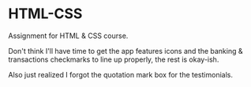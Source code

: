 # HTML-CSS

Assignment for HTML & CSS course.

Don't think I'll have time to get the app features icons and the banking & transactions checkmarks to line up properly, the rest is okay-ish.

Also just realized I forgot the quotation mark box for the testimonials.